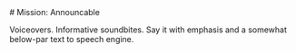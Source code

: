 <A name="toc1-0" title="Mission: Announcable" />
# Mission: Announcable

Voiceovers. Informative soundbites. Say it with emphasis and a somewhat below-par text to speech engine.
